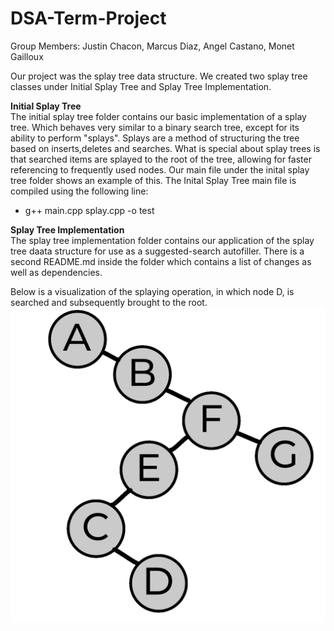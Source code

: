 # DSA-Term-Project
Group Members: Justin Chacon, Marcus Diaz, Angel Castano, Monet Gailloux

Our project was the splay tree data structure. We created two splay tree classes under Initial Splay Tree and Splay Tree Implementation.

**Initial Splay Tree** <br>
  The initial splay tree folder contains our basic implementation of a splay tree. Which behaves very similar to a binary search tree, except for its ability to perform "splays". Splays are a method of structuring the tree based on inserts,deletes and searches. What is special about splay trees is that searched items are splayed to the root of the tree, allowing for faster referencing to frequently used nodes. Our main file under the inital splay tree folder shows an example of this.
The Inital Splay Tree main file is compiled using the following line:
- g++ main.cpp splay.cpp -o test

**Splay Tree Implementation** <br>
The splay tree implementation folder contains our application of the splay tree daata structure for use as a suggested-search autofiller. There is a second README.md inside the folder which contains a list of changes as well as dependencies.

Below is a visualization of the splaying operation, in which node D, is searched and subsequently brought to the root.
![Alt text](https://github.com/Jusconn/DSA-Term-Project/blob/main/imgs/Splay_Tree_Search_Animation.gif?raw=true)


